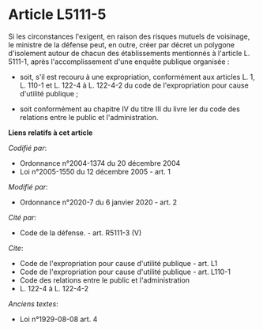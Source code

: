 # Article L5111-5

Si les circonstances l'exigent, en raison des risques mutuels de voisinage, le ministre de la défense peut, en outre, créer
par décret un polygone d'isolement autour de chacun des établissements mentionnés à l'article L. 5111-1, après
l'accomplissement d'une enquête publique organisée :

- soit, s'il est recouru à une expropriation, conformément aux articles L. 1, L. 110-1 et L. 122-4 à L. 122-4-2 du code de
l'expropriation pour cause d'utilité publique ;

- soit conformément au chapitre IV du titre III du livre Ier du code des relations entre le public et l'administration.

**Liens relatifs à cet article**

_Codifié par_:

  - Ordonnance n°2004-1374 du 20 décembre 2004
  - Loi n°2005-1550 du 12 décembre 2005 - art. 1

_Modifié par_:

  - Ordonnance n°2020-7 du 6 janvier 2020 - art. 2

_Cité par_:

  - Code de la défense. - art. R5111-3 (V)

_Cite_:

  - Code de l'expropriation pour cause d'utilité publique - art. L1
  - Code de l'expropriation pour cause d'utilité publique - art. L110-1
  - Code des relations entre le public et l'administration
  - L. 122-4 à L. 122-4-2

_Anciens textes_:

  - Loi n°1929-08-08 art. 4

